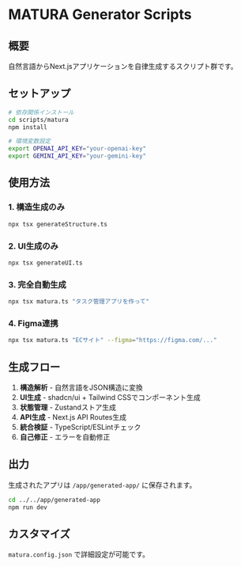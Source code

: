 # MATURA Generator Scripts

## 概要
自然言語からNext.jsアプリケーションを自律生成するスクリプト群です。

## セットアップ

```bash
# 依存関係インストール
cd scripts/matura
npm install

# 環境変数設定
export OPENAI_API_KEY="your-openai-key"
export GEMINI_API_KEY="your-gemini-key"
```

## 使用方法

### 1. 構造生成のみ
```bash
npx tsx generateStructure.ts
```

### 2. UI生成のみ
```bash
npx tsx generateUI.ts
```

### 3. 完全自動生成
```bash
npx tsx matura.ts "タスク管理アプリを作って"
```

### 4. Figma連携
```bash
npx tsx matura.ts "ECサイト" --figma="https://figma.com/..."
```

## 生成フロー

1. **構造解析** - 自然言語をJSON構造に変換
2. **UI生成** - shadcn/ui + Tailwind CSSでコンポーネント生成
3. **状態管理** - Zustandストア生成
4. **API生成** - Next.js API Routes生成
5. **統合検証** - TypeScript/ESLintチェック
6. **自己修正** - エラーを自動修正

## 出力

生成されたアプリは `/app/generated-app/` に保存されます。

```bash
cd ../../app/generated-app
npm run dev
```

## カスタマイズ

`matura.config.json` で詳細設定が可能です。
